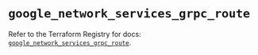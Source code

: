 # `google_network_services_grpc_route`

Refer to the Terraform Registry for docs: [`google_network_services_grpc_route`](https://registry.terraform.io/providers/hashicorp/google-beta/6.36.0/docs/resources/google_network_services_grpc_route).
